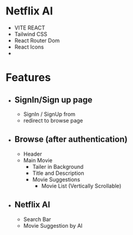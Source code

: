 # Netflix AI

- VITE REACT
- Tailwind CSS
- React Router Dom
- React Icons
-

# Features

- ## SignIn/Sign up page

  - SignIn / SignUp from
  - redirect to browse page

- ## Browse (after authentication)

  - Header
  - Main Movie
    - Tailer in Background
    - Title and Description
    - Movie Suggestions
      - Movie List (Vertically Scrollable)

- ## Netflix AI
  - Search Bar
  - Movie Suggestion by AI
